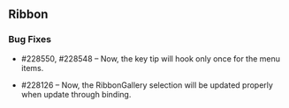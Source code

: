 ## Ribbon

### Bug Fixes

* \#228550, #228548 – Now, the key tip will hook only once for the menu items.

* \#228126 – Now, the RibbonGallery selection will be updated properly when update through binding.